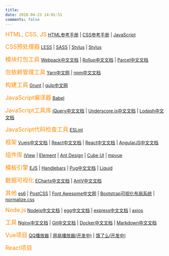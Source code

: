 ```yaml
---
title: 
date: 2018-04-23 14:01:51
comments: false
---
```


<font color=Darkorange size=4>HTML, CSS, JS</font>
[HTML参考手册](http://www.w3school.com.cn/tags/index.asp) | [CSS参考手册](http://www.w3school.com.cn/cssref/index.asp) | [JavaScript](http://www.w3school.com.cn/js/js_intro.asp)

<font color=Darkorange size=4>CSS预处理器</font>
[LESS](http://www.bootcss.com/p/lesscss/#synopsis) | [SASS](https://www.sasscss.com/) | [Stylus](https://stylus.bootcss.com/) | [Stylus](http://www.zhangxinxu.com/jq/stylus/)

<font color=Darkorange size=4>模块打包工具</font>
[Webpack中文文档](https://doc.webpack-china.org/concepts/) | [Rollup中文文档](http://www.rollupjs.com/) | [Parcel中文文档](https://www.parceljs.cn/)

<font color=Darkorange size=4>包依赖管理工具</font>
[Yarn中文网](https://yarn.bootcss.com/) | [npm中文文档](https://www.npmjs.com.cn/)

<font color=Darkorange size=4>构建工具</font>
[Grunt](https://gruntjs.com/) | [gulp中文网](https://www.gulpjs.com.cn/)

<font color=Darkorange size=4>JavaScript编译器</font>
[Babel](https://babel.bootcss.com/)

<font color=Darkorange size=4>JavaScript工具库</font>
[jQuery中文文档](https://www.jquery123.com/) | [Underscore.js中文文档](http://www.bootcss.com/p/underscore/) | [Lodash中文文档](https://www.lodashjs.com/)

<font color=Darkorange size=4>JavaScript代码检查工具</font>
[ESLint](https://eslint.bootcss.com/)

<font color=Darkorange size=4>框架</font>
[Vuejs中文文档](https://cn.vuejs.org/v2/api/) | [React中文文档](https://www.reactjscn.com/) | [React中文文档](https://www.reactjscn.com/) | [AngularJS中文文档](http://www.angularjs.net.cn/)

<font color=Darkorange size=4>组件库</font>
[iView](https://www.iviewui.com/) | [Element](http://element-cn.eleme.io/#/zh-CN) | [Ant Design](https://ant.design/index-cn) | [Cube UI](https://didi.github.io/cube-ui/#/zh-CN) | [mpvue](http://mpvue.com/)

<font color=Darkorange size=4>模板引擎</font>
[EJS](https://ejs.bootcss.com/) | [Handlebars](https://handlebars.bootcss.com/) | [Pug中文文档](https://pug.bootcss.com) | [Liquid](https://liquid.bootcss.com/)

<font color=Darkorange size=4>数据可视化</font>
[ECharts中文文档](http://echarts.baidu.com/index.html) | [AntV中文文档](https://antv.alipay.com/zh-cn/index.html)

<font color=Darkorange size=4>其他</font>
[es6](https://www.upcwangying.com/es6/) | [PostCSS](https://www.postcss.com.cn/) | [Font Awesome中文网](http://www.fontawesome.com.cn/faicons/) | [Bootstrap可视化布局系统](http://www.bootcss.com/p/layoutit/) | [normalize.css](https://github.com/necolas/normalize.css/)

<font color=Darkorange size=4>Node.js</font>
[Nodejs中文文档](http://nodejs.cn/api/) | [egg中文文档](https://eggjs.org/zh-cn/index.html) | [express中文文档](http://expressjs.com/zh-cn/) | [axios](https://github.com/axios/axios)

<font color=Darkorange size=4>工具</font>
[Nginx中文文档](http://www.nginx.cn/doc/) | [Git中文文档](https://git-scm.com/book/zh/v2) | [Docker中文文档](https://docs.docker-cn.com/) | [Markdown中文文档](http://www.markdown.cn/)

<font color=Darkorange size=4>Vue项目</font>
[QQ播放器](https://www.upcwangying.com/music/) | [网易播放器(开发中)](https://www.upcwangying.com/netease/) | [饿了么(开发中)](https://www.upcwangying.com/eleme/)

<font color=Darkorange size=4>React项目</font>